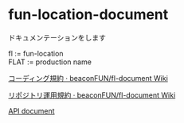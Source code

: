 # fun-location-document
ドキュメンテーションをします


fl := fun-location  
FLAT := production name

[コーディング規約 · beaconFUN/fl-document Wiki](https://github.com/beaconFUN/fl-document/wiki/%E3%82%B3%E3%83%BC%E3%83%87%E3%82%A3%E3%83%B3%E3%82%B0%E8%A6%8F%E7%B4%84)

[リポジトリ運用規約 · beaconFUN/fl-document Wiki](https://github.com/beaconFUN/fl-document/wiki/%E3%83%AA%E3%83%9D%E3%82%B8%E3%83%88%E3%83%AA%E9%81%8B%E7%94%A8%E8%A6%8F%E7%B4%84)

[API document](http://34.68.157.198:8080/docs)
